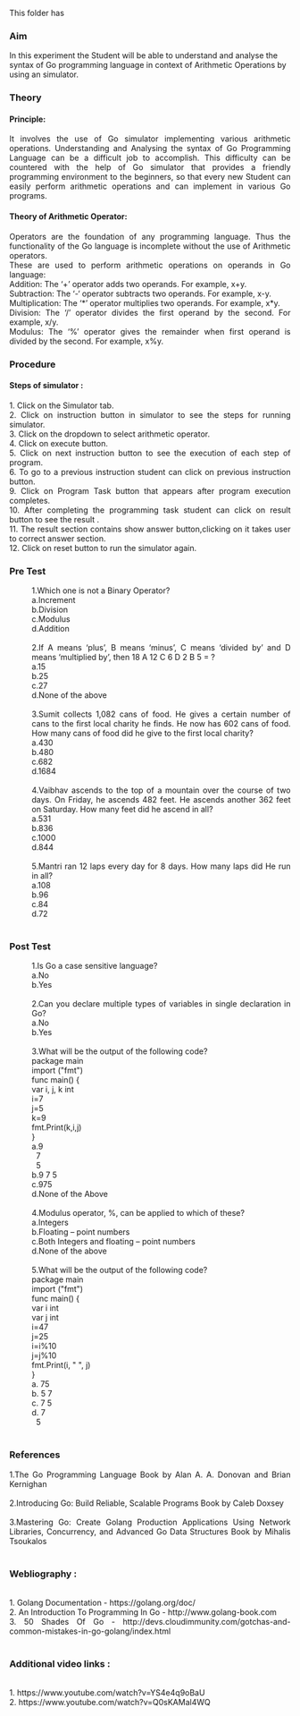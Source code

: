 This folder has 
### <b>Aim</b>
In this experiment the Student will be able to understand and analyse the syntax of Go programming language in context of Arithmetic Operations by using an simulator.

### <b>Theory</b>
 <h4>Principle:</h4>
                   <div align="justify"> It involves the use of Go simulator implementing various arithmetic operations. Understanding and Analysing the syntax of Go Programming Language can be a difficult job to accomplish. This difficulty can be countered with the help of Go simulator that provides a friendly programming environment to the beginners, so that every new Student can easily perform arithmetic operations and can implement in various Go programs. <br>
                    <h4>Theory of Arithmetic Operator:</h4>
                    Operators are the foundation of any programming language. Thus the functionality of the Go language is incomplete without the use of Arithmetic operators.<br>
                    These are used to perform arithmetic operations on operands in Go language:<br>
                    Addition: The ‘+’ operator adds two operands. For example, x+y.<br>
                    Subtraction: The ‘-‘ operator subtracts two operands. For example, x-y.<br>
                    Multiplication: The ‘*’ operator multiplies two operands. For example, x*y.<br>
                    Division: The ‘/’ operator divides the first operand by the second. For example, x/y.<br>
                    Modulus: The ‘%’ operator gives the remainder when first operand is divided by the second. For example, x%y. <br>
                    
### <b>Procedure</b>
<h4>Steps of simulator :</h4>
                    1. Click on the Simulator tab.<br>
                    2. Click on instruction button in simulator to see the steps for running simulator.<br>
                    3. Click on the dropdown to select arithmetic operator.<br>
                    4. Click on execute button.<br>
                    5. Click on next instruction button to see the execution of each step of program.<br>
                    6. To go to a previous instruction student can click on previous instruction button.<br>
                    9. Click on Program Task button that appears after program execution completes.<br>
                    10. After completing the programming task student can click on result button to see the result .<br>
                    11. The result section contains show answer button,clicking on it takes user to correct answer section.<br>
                    12. Click on reset button to run the simulator again.<br>
                    
### <b>Pre Test</b>
<dd>1.Which one is not a Binary Operator?<br>
a.Increment<br>
b.Division<br>
c.Modulus<br>
d.Addition<br></dd><br>
<dd>2.If A means ‘plus’, B means ‘minus’, C means ‘divided by’ and D means ‘multiplied by’, then 18 A 12 C 6 D 2 B 5 = ?<br>
a.15<br>
b.25<br>
c.27<br>
d.None of the above<br></dd><br>
<dd>3.Sumit collects 1,082 cans of food. He gives a certain number of cans to the first local charity he finds. He now has 602 cans of food. How many cans of food did he give to the first local charity?<br>
a.430<br>
b.480<br>
c.682<br>
d.1684<br></dd><br>
<dd>4.Vaibhav ascends to the top of a mountain over the course of two days. On Friday, he ascends 482 feet. He ascends another 362 feet on Saturday. How many feet did he ascend in all?<br>
a.531<br>
b.836<br>
c.1000<br>
d.844<br></dd><br>
<dd>5.Mantri ran 12 laps every day for 8 days. How many laps did He run in all?<br>
a.108<br>
b.96<br>
c.84<br>
d.72<br></dd><br>

### <b>Post Test</b>
<dd>1.Is Go a case sensitive language?<br>
a.No<br>
b.Yes<br></dd><br>
<dd>2.Can you declare multiple types of variables in single declaration in Go?<br>
a.No<br>
b.Yes<br></dd><br>
<dd>3.What will be the output of the following code?<br>
package main <br> 
import ("fmt")<br>
func main() { <br>
    var i, j, k int<br>
    i=7<br>
    j=5<br>
    k=9<br>
    fmt.Print(k,i,j)<br>
}<br>
a.9<br>&nbsp;&nbsp;7<br>&nbsp;&nbsp;5<br>
b.9  7  5<br>
c.975<br>
d.None of the Above<br></dd><br>
<dd>4.Modulus operator, %, can be applied to which of these?<br>
a.Integers<br>
b.Floating – point numbers<br>
c.Both Integers and floating – point numbers<br>
d.None of the above<br></dd><br>
<dd>5.What will be the output of the following code?<br>
package main <br> 
import ("fmt")<br>
func main() { <br>
var i int<br>
var j int<br>
i=47<br>
j=25<br>
i=i%10<br>
j=j%10<br>
fmt.Print(i, " ", j)<br>
}<br>
a.  75<br>
b.	5  7<br>
c.	7  5<br>
d.	7<br>&nbsp;&nbsp;5</dd><br>

### <b>References</b>
<p style="font-size:100%; margin-top:2%">
                        1.The Go Programming Language Book by Alan A. A. Donovan and Brian Kernighan
                        <br><br>
                        2.Introducing Go: Build Reliable, Scalable Programs Book by Caleb Doxsey
                        <br><br>
                        3.Mastering Go: Create Golang Production Applications Using Network Libraries, Concurrency, and Advanced Go Data Structures Book by Mihalis Tsoukalos
                        <br><br>
                        <h3><b>Webliography :</b></h3>
                        <br>
                        1. Golang Documentation - https://golang.org/doc/
                        <br>
                        2. An Introduction To Programming In Go - http://www.golang-book.com
                        <br>
                        3. 50 Shades Of Go - http://devs.cloudimmunity.com/gotchas-and-common-mistakes-in-go-golang/index.html
                        <br><br>
                        <h3><b>Additional video links :</b></h3>
                        <br>
                        1. https://www.youtube.com/watch?v=YS4e4q9oBaU
                        <br>
                        2. https://www.youtube.com/watch?v=Q0sKAMal4WQ
                    </p>
